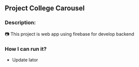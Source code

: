 ## Project College Carousel

### Description:
:camera: This project is web app using firebase for develop backend

### How I can run it?
- Update lator
